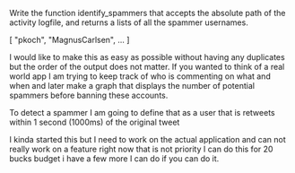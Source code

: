 Write the function identify_spammers that accepts the
absolute path of the activity logfile, and returns a lists
of all the spammer usernames.

[
    "pkoch",
    "MagnusCarlsen",
    ...
]

I would like to make this as easy as possible without having any duplicates but the order of the output does not matter. If you wanted to think of a real world app I am trying to keep track of who is commenting on what and when and later make a graph that displays the number of potential spammers before banning these 
accounts. 

To detect a spammer I am going to define that as a user that is retweets within 1 second (1000ms) of the original tweet

I kinda started this but I need to work on the actual application and can not really work on a feature right now that is not priority I can do this for 20 bucks budget i have a few more I can do if you can do it.

